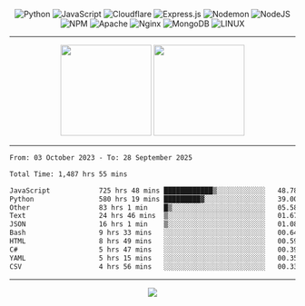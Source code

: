 <div align="center">
  
![Python](https://img.shields.io/badge/python-3670A0?style=for-the-badge&logo=python&logoColor=ffdd54) ![JavaScript](https://img.shields.io/badge/javascript-%23323330.svg?style=for-the-badge&logo=javascript&logoColor=%23F7DF1E) ![Cloudflare](https://img.shields.io/badge/Cloudflare-F38020?style=for-the-badge&logo=Cloudflare&logoColor=white) ![Express.js](https://img.shields.io/badge/express.js-%23404d59.svg?style=for-the-badge&logo=express&logoColor=%2361DAFB) ![Nodemon](https://img.shields.io/badge/NODEMON-%23323330.svg?style=for-the-badge&logo=nodemon&logoColor=%BBDEAD) ![NodeJS](https://img.shields.io/badge/node.js-6DA55F?style=for-the-badge&logo=node.js&logoColor=white) ![NPM](https://img.shields.io/badge/NPM-%23CB3837.svg?style=for-the-badge&logo=npm&logoColor=white) ![Apache](https://img.shields.io/badge/apache-%23D42029.svg?style=for-the-badge&logo=apache&logoColor=white) ![Nginx](https://img.shields.io/badge/nginx-%23009639.svg?style=for-the-badge&logo=nginx&logoColor=white) ![MongoDB](https://img.shields.io/badge/MongoDB-%234ea94b.svg?style=for-the-badge&logo=mongodb&logoColor=white) ![LINUX](https://img.shields.io/badge/Linux-FCC624?style=for-the-badge&logo=linux&logoColor=black)

---


<img src="https://github-readme-streak-stats.herokuapp.com/?user=anotherrandomonline&theme=react" height="160"/>
  
<img src="https://github-readme-stats.vercel.app/api?username=anotherrandomonline&show_icons=true&include_all_commits=true&theme=react" height="160"/>
</div>

---

<!--START_SECTION:waka-->

```txt
From: 03 October 2023 - To: 28 September 2025

Total Time: 1,487 hrs 55 mins

JavaScript            725 hrs 48 mins ████████████▒░░░░░░░░░░░░   48.78 %
Python                580 hrs 19 mins █████████▓░░░░░░░░░░░░░░░   39.00 %
Other                 83 hrs 1 min    █▒░░░░░░░░░░░░░░░░░░░░░░░   05.58 %
Text                  24 hrs 46 mins  ▒░░░░░░░░░░░░░░░░░░░░░░░░   01.67 %
JSON                  16 hrs 1 min    ▒░░░░░░░░░░░░░░░░░░░░░░░░   01.08 %
Bash                  9 hrs 33 mins   ░░░░░░░░░░░░░░░░░░░░░░░░░   00.64 %
HTML                  8 hrs 49 mins   ░░░░░░░░░░░░░░░░░░░░░░░░░   00.59 %
C#                    5 hrs 47 mins   ░░░░░░░░░░░░░░░░░░░░░░░░░   00.39 %
YAML                  5 hrs 15 mins   ░░░░░░░░░░░░░░░░░░░░░░░░░   00.35 %
CSV                   4 hrs 56 mins   ░░░░░░░░░░░░░░░░░░░░░░░░░   00.33 %
```

<!--END_SECTION:waka-->

---

<div align="center">
  
![](https://github-profile-trophy.vercel.app/?username=anotherrandomonline&theme=darkhub&no-frame=true&no-bg=true&margin-w=4)

</div>
